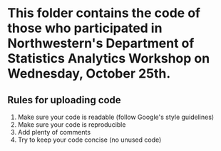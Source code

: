 # This folder contains the code of those who participated in Northwestern's Department of Statistics Analytics Workshop on Wednesday, October 25th.

## Rules for uploading code
1. Make sure your code is readable (follow Google's style guidelines)
2. Make sure your code is reproducible
3. Add plenty of comments
4. Try to keep your code concise (no unused code)
